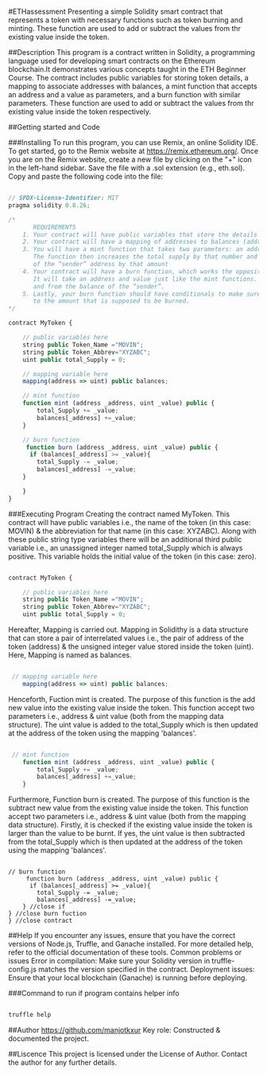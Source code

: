 #ETHassessment 
Presenting a simple Solidity smart contract that represents a token with necessary functions such as token burning and minting. These function are used to add or subtract the values from thr existing value inside the token.

##Description
This program is a contract written in Solidity, a programming language used for developing smart contracts on the Ethereum blockchain.It demonstrates various concepts taught in the ETH Beginner Course. The contract includes public variables for storing token details, a mapping to associate addresses with balances, a mint function that accepts an address and a value as parameters, and a burn function with similar parameters. These function are used to add or subtract the values from thr existing value inside the token respectively.

##Getting started and Code

###Installing
To run this program, you can use Remix, an online Solidity IDE. To get started, go to the Remix website at https://remix.ethereum.org/. Once you are on the Remix website, create a new file by clicking on the "+" icon in the left-hand sidebar. Save the file with a .sol extension (e.g., eth.sol). Copy and paste the following code into the file:
```javascript

// SPDX-License-Identifier: MIT
pragma solidity 0.8.26;

/*
       REQUIREMENTS
    1. Your contract will have public variables that store the details about your coin (Token Name, Token Abbrv., Total Supply)
    2. Your contract will have a mapping of addresses to balances (address => uint)
    3. You will have a mint function that takes two parameters: an address and a value. 
       The function then increases the total supply by that number and increases the balance 
       of the “sender” address by that amount
    4. Your contract will have a burn function, which works the opposite of the mint function, as it will destroy tokens. 
       It will take an address and value just like the mint functions. It will then deduct the value from the total supply 
       and from the balance of the “sender”.
    5. Lastly, your burn function should have conditionals to make sure the balance of "sender" is greater than or equal 
       to the amount that is supposed to be burned.
*/

contract MyToken {

    // public variables here
    string public Token_Name ="MOVIN";
    string public Token_Abbrev="XYZABC";
    uint public total_Supply = 0;

    // mapping variable here
    mapping(address => uint) public balances;

    // mint function
    function mint (address _address, uint _value) public {
        total_Supply += _value;
        balances[_address] +=_value;
    }

    // burn function
     function burn (address _address, uint _value) public {
      if (balances[_address] >= _value){
        total_Supply -= _value;
        balances[_address] -=_value;
    }

    }
}
```
###Executing Program
Creating the contract named MyToken. This contract will have public variables i.e., the name of the token (in this case: MOVIN) & the abbreviation for that name (in this case: XYZABC). Along with these public string type variables there will be an additional third public variable i.e., an unassigned integer named total_Supply which is always positive. This variable holds the initial value of the token (in this case: zero). 
```javascript

contract MyToken {

    // public variables here
    string public Token_Name ="MOVIN";
    string public Token_Abbrev="XYZABC";
    uint public total_Supply = 0;
```
Hereafter, Mapping is carried out. Mapping in Solidithy is a data structure that can store a pair of interrelated values i.e., the pair of address of the token (address) & the unsigned integer value stored inside the token (uint). Here, Mapping is named as balances.
```javascript

 // mapping variable here
    mapping(address => uint) public balances;
```
Henceforth, Fuction mint is created. The purpose of this function is the add new value into the existing value inside the token. This function accept two parameters i.e., address & uint value (both from the mapping data structure). The uint value is added to the total_Supply which is then updated at the address of the token using the mapping 'balances'.
```javascript

 // mint function
    function mint (address _address, uint _value) public {
        total_Supply += _value;
        balances[_address] +=_value;
    }
```
Furthermore, Function burn is created. The purpose of this function is the subtract new value from the existing value inside the token. This function accept two parameters i.e., address & uint value (both from the mapping data structure). Firstly, it is checked if the existing value inside the token is larger than the value to be burnt. If yes, the uint value is then subtracted from the total_Supply which is then updated at the address of the token using the mapping 'balances'.
```javscript

// burn function
     function burn (address _address, uint _value) public {
      if (balances[_address] >= _value){
        total_Supply -= _value;
        balances[_address] -=_value;
    } //close if
} //close burn fuction
} //close contract
```
##Help
If you encounter any issues, ensure that you have the correct versions of Node.js, Truffle, and Ganache installed. For more detailed help, refer to the official documentation of these tools.
Common problems or issues
Error in compilation: Make sure your Solidity version in truffle-config.js matches the version specified in the contract.
Deployment issues: Ensure that your local blockchain (Ganache) is running before deploying.

###Command to run if program contains helper info
```javascript

truffle help
```
##Author
https://github.com/manjotkxur
Key role: Constructed & documented the project.

##Liscence
This project is licensed under the License of Author. Contact the author for any further details.
